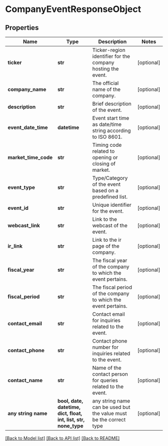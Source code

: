 # CompanyEventResponseObject


## Properties
Name | Type | Description | Notes
------------ | ------------- | ------------- | -------------
**ticker** | **str** | Ticker-region identifier for the company hosting the event. | [optional] 
**company_name** | **str** | The official name of the company. | [optional] 
**description** | **str** | Brief description of the event. | [optional] 
**event_date_time** | **datetime** | Event start time as date/time string according to ISO 8601. | [optional] 
**market_time_code** | **str** | Timing code related to opening or closing of market. | [optional] 
**event_type** | **str** | Type/Category of the event based on a predefined list. | [optional] 
**event_id** | **str** | Unique identifier for the event. | [optional] 
**webcast_link** | **str** | Link to the webcast of the event. | [optional] 
**ir_link** | **str** | Link to the ir page of the company. | [optional] 
**fiscal_year** | **str** | The fiscal year of the company to which the event pertains. | [optional] 
**fiscal_period** | **str** | The fiscal period of the company to which the event pertains. | [optional] 
**contact_email** | **str** | Contact email for inquiries related to the event. | [optional] 
**contact_phone** | **str** | Contact phone number for inquiries related to the event. | [optional] 
**contact_name** | **str** | Name of the contact person for queries related to the event. | [optional] 
**any string name** | **bool, date, datetime, dict, float, int, list, str, none_type** | any string name can be used but the value must be the correct type | [optional]

[[Back to Model list]](../README.md#documentation-for-models) [[Back to API list]](../README.md#documentation-for-api-endpoints) [[Back to README]](../README.md)


